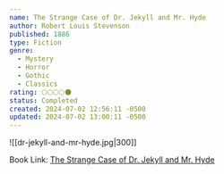```yaml
---
name: The Strange Case of Dr. Jekyll and Mr. Hyde
author: Robert Louis Stevenson
published: 1886
type: Fiction
genre:
  - Mystery
  - Horror
  - Gothic
  - Classics
rating: 🌕🌕🌕🌕🌑
status: Completed
created: 2024-07-02 12:56:11 -0500
updated: 2024-07-02 13:00:11 -0500
---
```


![[dr-jekyll-and-mr-hyde.jpg|300]]

Book Link: [The Strange Case of Dr. Jekyll and Mr. Hyde](https://www.goodreads.com/book/show/51496.Dr_Jekyll_and_Mr_Hyde)

